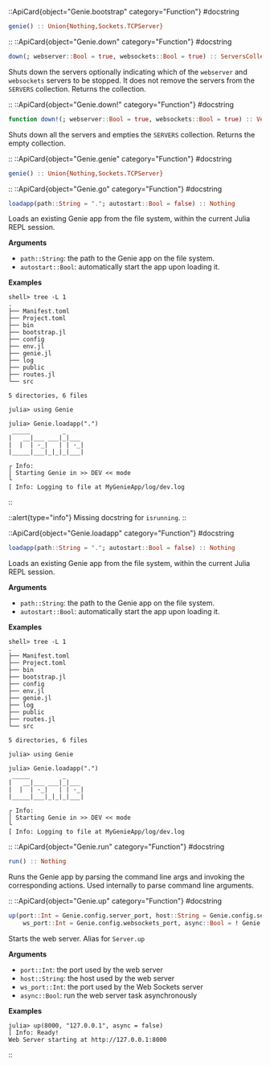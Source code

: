 

::ApiCard{object="Genie.bootstrap" category="Function"}
#docstring


```julia
genie() :: Union{Nothing,Sockets.TCPServer}
```

::
::ApiCard{object="Genie.down" category="Function"}
#docstring


```julia
down(; webserver::Bool = true, websockets::Bool = true) :: ServersCollection
```

Shuts down the servers optionally indicating which of the `webserver` and `websockets` servers to be stopped. It does not remove the servers from the `SERVERS` collection. Returns the collection.

::
::ApiCard{object="Genie.down!" category="Function"}
#docstring


```julia
function down!(; webserver::Bool = true, websockets::Bool = true) :: Vector{ServersCollection}
```

Shuts down all the servers and empties the `SERVERS` collection. Returns the empty collection.

::
::ApiCard{object="Genie.genie" category="Function"}
#docstring


```julia
genie() :: Union{Nothing,Sockets.TCPServer}
```

::
::ApiCard{object="Genie.go" category="Function"}
#docstring


```julia
loadapp(path::String = "."; autostart::Bool = false) :: Nothing
```

Loads an existing Genie app from the file system, within the current Julia REPL session.

**Arguments**

  * `path::String`: the path to the Genie app on the file system.
  * `autostart::Bool`: automatically start the app upon loading it.

**Examples**

```julia-repl
shell> tree -L 1
.
├── Manifest.toml
├── Project.toml
├── bin
├── bootstrap.jl
├── config
├── env.jl
├── genie.jl
├── log
├── public
├── routes.jl
└── src

5 directories, 6 files

julia> using Genie

julia> Genie.loadapp(".")
 _____         _
|   __|___ ___|_|___
|  |  | -_|   | | -_|
|_____|___|_|_|_|___|

┌ Info:
│ Starting Genie in >> DEV << mode
└
[ Info: Logging to file at MyGenieApp/log/dev.log
```

::


::alert{type="info"}
Missing docstring for `isrunning`. 
::


::ApiCard{object="Genie.loadapp" category="Function"}
#docstring


```julia
loadapp(path::String = "."; autostart::Bool = false) :: Nothing
```

Loads an existing Genie app from the file system, within the current Julia REPL session.

**Arguments**

  * `path::String`: the path to the Genie app on the file system.
  * `autostart::Bool`: automatically start the app upon loading it.

**Examples**

```julia-repl
shell> tree -L 1
.
├── Manifest.toml
├── Project.toml
├── bin
├── bootstrap.jl
├── config
├── env.jl
├── genie.jl
├── log
├── public
├── routes.jl
└── src

5 directories, 6 files

julia> using Genie

julia> Genie.loadapp(".")
 _____         _
|   __|___ ___|_|___
|  |  | -_|   | | -_|
|_____|___|_|_|_|___|

┌ Info:
│ Starting Genie in >> DEV << mode
└
[ Info: Logging to file at MyGenieApp/log/dev.log
```

::
::ApiCard{object="Genie.run" category="Function"}
#docstring


```julia
run() :: Nothing
```

Runs the Genie app by parsing the command line args and invoking the corresponding actions. Used internally to parse command line arguments.

::
::ApiCard{object="Genie.up" category="Function"}
#docstring


```julia
up(port::Int = Genie.config.server_port, host::String = Genie.config.server_host;
    ws_port::Int = Genie.config.websockets_port, async::Bool = ! Genie.config.run_as_server) :: Nothing
```

Starts the web server. Alias for `Server.up`

**Arguments**

  * `port::Int`: the port used by the web server
  * `host::String`: the host used by the web server
  * `ws_port::Int`: the port used by the Web Sockets server
  * `async::Bool`: run the web server task asynchronously

**Examples**

```julia-repl
julia> up(8000, "127.0.0.1", async = false)
[ Info: Ready!
Web Server starting at http://127.0.0.1:8000
```

::
